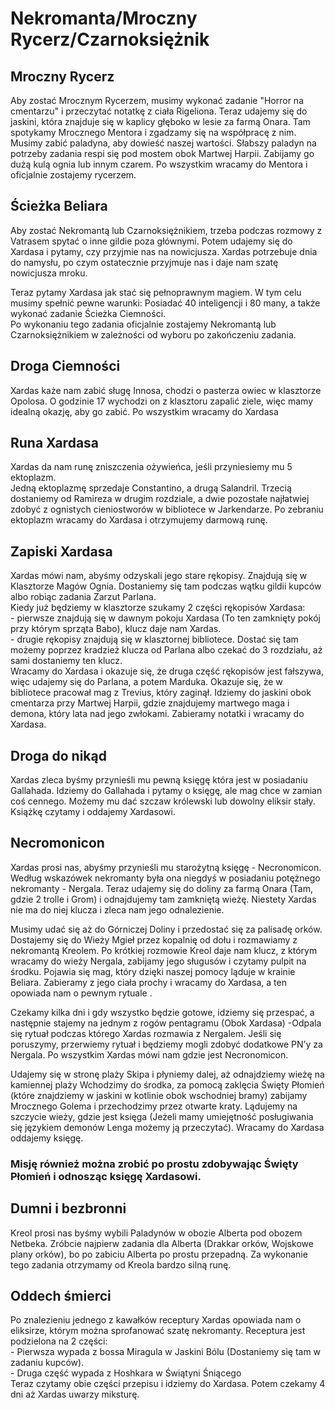 # Nekromanta/Mroczny Rycerz/Czarnoksiężnik

## Mroczny Rycerz
  
Aby zostać Mrocznym Rycerzem, musimy wykonać zadanie "Horror na cmentarzu" i przeczytać notatkę z ciała Rigeliona. Teraz udajemy się do jaskini, która znajduje się w kaplicy głęboko w lesie za farmą Onara. Tam spotykamy Mrocznego Mentora i zgadzamy się na współpracę z nim. Musimy zabić paladyna, aby dowieść naszej wartości. Słabszy paladyn na potrzeby zadania respi się pod mostem obok Martwej Harpii. Zabijamy go dużą kulą ognia lub innym czarem. Po wszystkim wracamy do Mentora i oficjalnie zostajemy rycerzem.  
  
## Ścieżka Beliara

  
Aby zostać Nekromantą lub Czarnoksiężnikiem, trzeba podczas rozmowy z Vatrasem spytać o inne gildie poza głównymi. Potem udajemy się do Xardasa i pytamy, czy przyjmie nas na nowicjusza. Xardas potrzebuje dnia do namysłu, po czym ostatecznie przyjmuje nas i daje nam szatę nowicjusza mroku.  
  
Teraz pytamy Xardasa jak stać się pełnoprawnym magiem. W tym celu musimy spełnić pewne warunki: Posiadać 40 inteligencji i 80 many, a także wykonać zadanie Ścieżka Ciemności.  
Po wykonaniu tego zadania oficjalnie zostajemy Nekromantą lub Czarnoksiężnikiem w zależności od wyboru po zakończeniu zadania.  
  
## Droga Ciemności

  
Xardas każe nam zabić sługę Innosa, chodzi o pasterza owiec w klasztorze Opolosa. O godzinie 17 wychodzi on z klasztoru zapalić ziele, więc mamy idealną okazję, aby go zabić. Po wszystkim wracamy do Xardasa  
  
## Runa Xardasa

  
Xardas da nam runę zniszczenia ożywieńca, jeśli przyniesiemy mu 5 ektoplazm.  
Jedną ektoplazmę sprzedaje Constantino, a drugą Salandril. Trzecią dostaniemy od Ramireza w drugim rozdziale, a dwie pozostałe najłatwiej zdobyć z ognistych cieniostworów w bibliotece w Jarkendarze. Po zebraniu ektoplazm wracamy do Xardasa i otrzymujemy darmową runę.  
  
## Zapiski Xardasa

  
Xardas mówi nam, abyśmy odzyskali jego stare rękopisy. Znajdują się w Klasztorze Magów Ognia. Dostaniemy się tam podczas wątku gildii kupców albo robiąc zadania Zarzut Parlana.  
Kiedy już będziemy w klasztorze szukamy 2 części rękopisów Xardasa:  
\- pierwsze znajdują się w dawnym pokoju Xardasa (To ten zamknięty pokój przy którym sprząta Babo), klucz daje nam Xardas.  
\- drugie rękopisy znajdują się w klasztornej bibliotece. Dostać się tam możemy poprzez kradzież klucza od Parlana albo czekać do 3 rozdziału, aż sami dostaniemy ten klucz.  
Wracamy do Xardasa i okazuje się, że druga część rękopisów jest fałszywa, więc udajemy się do Parlana, a potem Marduka. Okazuje się, że w bibliotece pracował mag z Trevius, który zaginął. Idziemy do jaskini obok cmentarza przy Martwej Harpii, gdzie znajdujemy martwego maga i demona, który lata nad jego zwłokami. Zabieramy notatki i wracamy do Xardasa.  
  
## Droga do nikąd

  
Xardas zleca byśmy przynieśli mu pewną księgę która jest w posiadaniu Gallahada. Idziemy do Gallahada i pytamy o księgę, ale mag chce w zamian coś cennego. Możemy mu dać szczaw królewski lub dowolny eliksir stały. Książkę czytamy i oddajemy Xardasowi.  
  
## Necromonicon

  
Xardas prosi nas, abyśmy przynieśli mu starożytną księgę - Necronomicon. Według wskazówek nekromanty była ona niegdyś w posiadaniu potężnego nekromanty - Nergala. Teraz udajemy się do doliny za farmą Onara (Tam, gdzie 2 trolle i Grom) i odnajdujemy tam zamkniętą wieżę. Niestety Xardas nie ma do niej klucza i zleca nam jego odnalezienie.  
  
Musimy udać się aż do Górniczej Doliny i przedostać się za palisadę orków. Dostajemy się do Wieży Mgieł przez kopalnię od dołu i rozmawiamy z nekromantą Kreolem. Po krótkiej rozmowie Kreol daje nam klucz, z którym wracamy do wieży Nergala, zabijamy jego sługusów i czytamy pulpit na środku. Pojawia się mag, który dzięki naszej pomocy ląduje w krainie Beliara. Zabieramy z jego ciała prochy i wracamy do Xardasa, a ten opowiada nam o pewnym rytuale .  
  
Czekamy kilka dni i gdy wszystko będzie gotowe, idziemy się przespać, a następnie stajemy na jednym z rogów pentagramu (Obok Xardasa) -Odpala się rytuał podczas którego Xardas rozmawia z Nergalem. Jeśli się poruszymy, przerwiemy rytuał i będziemy mogli zdobyć dodatkowe PN’y za Nergala. Po wszystkim Xardas mówi nam gdzie jest Necronomicon.  
  
Udajemy się w stronę plaży Skipa i płyniemy dalej, aż odnajdziemy wieżę na kamiennej plaży Wchodzimy do środka, za pomocą zaklęcia Święty Płomień (które znajdziemy w jaskini w kotlinie obok wschodniej bramy) zabijamy Mrocznego Golema i przechodzimy przez otwarte kraty. Lądujemy na szczycie wieży, gdzie jest księga (Jeżeli mamy umiejętność posługiwania się językiem demonów Lenga możemy ją przeczytać). Wracamy do Xardasa oddajemy księgę.  
  
### Misję również można zrobić po prostu zdobywając Święty Płomień i odnosząc księgę Xardasowi.

  
## Dumni i bezbronni

  
Kreol prosi nas byśmy wybili Paladynów w obozie Alberta pod obozem Netbeka. Zróbcie najpierw zadania dla Alberta (Drakkar orków, Wojskowe plany orków), bo po zabiciu Alberta po prostu przepadną. Za wykonanie tego zadania otrzymamy od Kreola bardzo silną runę.  
  
## Oddech śmierci

  
Po znalezieniu jednego z kawałków receptury Xardas opowiada nam o eliksirze, którym można sprofanować szatę nekromanty. Receptura jest podzielona na 2 części:  
\- Pierwsza wypada z bossa Miragula w Jaskini Bólu (Dostaniemy się tam w zadaniu kupców).  
\- Druga część wypada z Hoshkara w Świątyni Śniącego  
Teraz czytamy obie części przepisu i idziemy do Xardasa. Potem czekamy 4 dni aż Xardas uwarzy miksturę.  